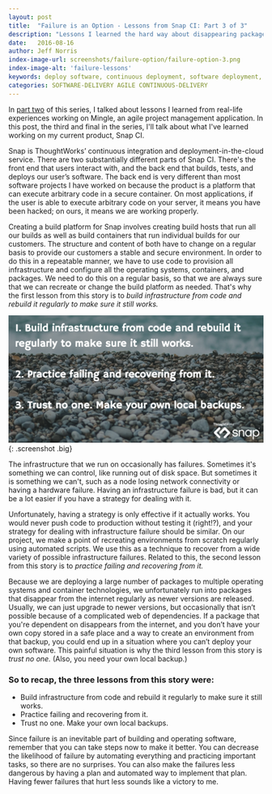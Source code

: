 ```yaml
---
layout: post
title:  "Failure is an Option - Lessons from Snap CI: Part 3 of 3"
description: "Lessons I learned the hard way about disappearing packages, rebuilding regularly, and more."
date:   2016-08-16
author: Jeff Norris
index-image-url: screenshots/failure-option/failure-option-3.png
index-image-alt: 'failure-lessons'
keywords: deploy software, continuous deployment, software deployment, continuous delivery, devops
categories: SOFTWARE-DELIVERY AGILE CONTINUOUS-DELIVERY
---
```

In [part two](https://blog.snap-ci.com/blog/2016/08/09/failure-option-feature-toggles-part-two/) of this series, I talked about lessons I learned from real-life experiences working on Mingle, an agile project management application. In this post, the third and final in the series, I'll talk about what I've learned working on my current product, Snap CI.

Snap is ThoughtWorks’ continuous integration and deployment-in-the-cloud service. There are two substantially different parts of Snap CI. There's the front end that users interact with, and the back end that builds, tests, and deploys our user’s software. The back end is very different than most software projects I have worked on because the product is a platform that can execute arbitrary code in a secure container. On most applications, if the user is able to execute arbitrary code on your server, it means you have been hacked; on ours, it means we are working properly.

Creating a build platform for Snap involves creating build hosts that run all our builds as well as build containers that run individual builds for our customers. The structure and content of both have to change on a regular basis to provide our customers a stable and secure environment. In order to do this in a repeatable manner, we have to use code to provision all infrastructure and configure all the operating systems, containers, and packages. We need to do this on a regular basis, so that we are always sure that we can recreate or change the build platform as needed. That's why the first lesson from this story is to *build infrastructure from code and rebuild it regularly to make sure it still works.*

![Failure-option-3](/assets/images/screenshots/failure-option/failure-option-3.png){: .screenshot .big}

The infrastructure that we run on occasionally has failures. Sometimes it's something we can control, like running out of disk space. But sometimes it is something we can't, such as a node losing network connectivity or having a hardware failure. Having an infrastructure failure is bad, but it can be a lot easier if you have a strategy for dealing with it.

Unfortunately, having a strategy is only effective if it actually works. You would never push code to production without testing it (right!?), and your strategy for dealing with infrastructure failure should be similar. On our project, we make a point of recreating environments from scratch regularly using automated scripts. We use this as a technique to recover from a wide variety of possible infrastructure failures. Related to this, the second lesson from this story is to *practice failing and recovering from it.*

Because we are deploying a large number of packages to multiple operating systems and container technologies, we unfortunately run into packages that disappear from the internet regularly as newer versions are released. Usually, we can just upgrade to newer versions, but occasionally that isn’t possible because of a complicated web of dependencies. If a package that you're dependent on disappears from the internet, and you don’t have your own copy stored in a safe place and a way to create an environment from that backup, you could end up in a situation where you can’t deploy your own software. This painful situation is why the third lesson from this story is *trust no one.* (Also, you need your own local backup.)

### So to recap, the three lessons from this story were:

* Build infrastructure from code and rebuild it regularly to make sure it still works.
* Practice failing and recovering from it.
* Trust no one. Make your own local backups.

Since failure is an inevitable part of building and operating software, remember that you can take steps now to make it better. You can decrease the likelihood of failure by automating everything and practicing important tasks, so there are no surprises. You can also make the failures less dangerous by having a plan and automated way to implement that plan. Having fewer failures that hurt less sounds like a victory to me.
